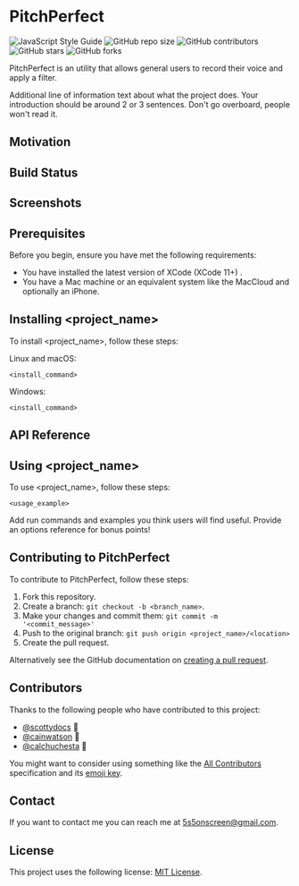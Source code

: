# PitchPerfect

<!--- These are examples. See https://shields.io for others or to customize this set of shields. You might want to include dependencies, project status and licence info here --->
![JavaScript Style Guide](https://img.shields.io/badge/code%20style-standard-brightgreen.svg)
![GitHub repo size](https://img.shields.io/github/repo-size/MetaStar2020/PitchPerfect)
![GitHub contributors](https://img.shields.io/github/contributors/MetaStar2020/PitchPerfect)
![GitHub stars](https://img.shields.io/github/stars/MetaStar2020/PitchPerfect?style=social)
![GitHub forks](https://img.shields.io/github/forks/MetaStar2020/PitchPerfect?style=social)

PitchPerfect is an utility that allows general users to record their voice and apply a filter.

Additional line of information text about what the project does. Your introduction should be around 2 or 3 sentences. Don't go overboard, people won't read it.

## Motivation

## Build Status

## Screenshots

## Prerequisites

Before you begin, ensure you have met the following requirements:
<!--- These are just example requirements. Add, duplicate or remove as required --->
* You have installed the latest version of XCode (XCode 11+) .
* You have a Mac machine or an equivalent system like the MacCloud and optionally an iPhone.
<!--- * You have read `<guide/link/documentation_related_to_project>`. --->

## Installing <project_name>

To install <project_name>, follow these steps:

Linux and macOS:
```
<install_command>
```

Windows:
```
<install_command>
```

## API Reference

## Using <project_name>

To use <project_name>, follow these steps:

```
<usage_example>
```

Add run commands and examples you think users will find useful. Provide an options reference for bonus points!

## Contributing to PitchPerfect
<!--- If your README is long or you have some specific process or steps you want contributors to follow, consider creating a separate CONTRIBUTING.md file--->
To contribute to PitchPerfect, follow these steps:

1. Fork this repository.
2. Create a branch: `git checkout -b <branch_name>`.
3. Make your changes and commit them: `git commit -m '<commit_message>'`
4. Push to the original branch: `git push origin <project_name>/<location>`
5. Create the pull request.

Alternatively see the GitHub documentation on [creating a pull request](https://help.github.com/en/github/collaborating-with-issues-and-pull-requests/creating-a-pull-request).

## Contributors

Thanks to the following people who have contributed to this project:

* [@scottydocs](https://github.com/scottydocs) 📖
* [@cainwatson](https://github.com/cainwatson) 🐛
* [@calchuchesta](https://github.com/calchuchesta) 🐛

You might want to consider using something like the [All Contributors](https://github.com/all-contributors/all-contributors) specification and its [emoji key](https://allcontributors.org/docs/en/emoji-key).

## Contact

If you want to contact me you can reach me at <5s5onscreen@gmail.com>.

## License
<!--- If you're not sure which open license to use see https://choosealicense.com/--->

This project uses the following license: [MIT License](<https://choosealicense.com/licenses/mit/>).
